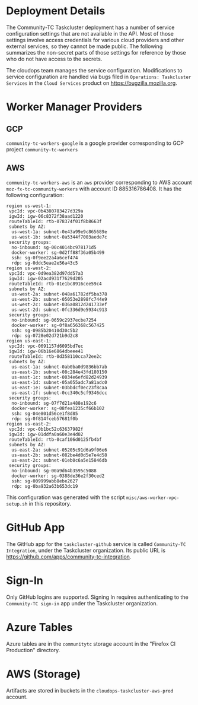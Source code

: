 # Deployment Details

The Community-TC Taskcluster deployment has a number of service configuration settings that are not available in the API.
Most of those settings involve access credentials for various cloud providers and other external services, so they cannot be made public.
The following summarizes the non-secret parts of those settings for reference by those who do not have access to the secrets.

The cloudops team manages the service configuration.
Modifications to service configuration are handled via bugs filed in `Operations: Taskcluster Services` in the `Cloud Services` product on https://bugzilla.mozilla.org.

# Worker Manager Providers

## GCP

`community-tc-workers-google` is a google provider corresponding to GCP project `community-tc-workers`

## AWS

`community-tc-workers-aws` is an `aws` provider corresponding to AWS account `moz-fx-tc-community-workers` with account ID 885316786408.
It has the following configuration:

```
region us-west-1:
 vpcId: vpc-0b4380783427d329a
 igwId: igw-06c8372f38aad1220
 routeTableId: rtb-078374f01f8b8663f
 subnets by AZ:
  us-west-1a: subnet-0e43a99e9c865689e
  us-west-1b: subnet-0a5344f7003aede7c
 security groups:
  no-inbound: sg-00c4014bc978171d5
  docker-worker: sg-0d2ff88f36a05b499
  ssh: sg-0f9ee22a4a6cef474
  rdp: sg-0ddc5eae2e56a43c5
region us-west-2:
 vpcId: vpc-0d9ea382d97dd57a3
 igwId: igw-02acd931f7629d205
 routeTableId: rtb-01e1bc8916cee59c4
 subnets by AZ:
  us-west-2a: subnet-048a61782df5ba378
  us-west-2b: subnet-05053e2898fc744e9
  us-west-2c: subnet-036a0812d241733ef
  us-west-2d: subnet-0fc336d9e5934c913
 security groups:
  no-inbound: sg-0659c2937ecbe7254
  docker-worker: sg-0f8a656368c567425
  ssh: sg-0985b20410d30c5b2
  rdp: sg-0728e02d721b9d2c8
region us-east-1:
 vpcId: vpc-0691157d6095bd7ec
 igwId: igw-06b16e6864dbeee41
 routeTableId: rtb-0d358110cca72ee2c
 subnets by AZ:
  us-east-1a: subnet-0ab0ba0d9836bb7ab
  us-east-1b: subnet-08c284e43fd180150
  us-east-1c: subnet-0034e6efd82d24939
  us-east-1d: subnet-05a055adc7a81adc0
  us-east-1e: subnet-03bbdcf0ec23f8caa
  us-east-1f: subnet-0cc340c5cf9346dcc
 security groups:
  no-inbound: sg-07f7d21a488e192c6
  docker-worker: sg-08fea1235cf66b102
  ssh: sg-04e801d56ce1f8d85
  rdp: sg-0f814fceb57681f0b
region us-east-2:
 vpcId: vpc-0b1bc52c63637982f
 igwId: igw-01ddfa0a60e3e4d02
 routeTableId: rtb-0caf106d0125fb4bf
 subnets by AZ:
  us-east-2a: subnet-05205c91d6a9f06e6
  us-east-2b: subnet-082be4d0d5e7e4d58
  us-east-2c: subnet-01eb0c6a5e15846db
 security groups:
  no-inbound: sg-00a9d64b3595c5088
  docker-worker: sg-0388de36e2f30ced2
  ssh: sg-009999abb8ebe2627
  rdp: sg-0ba932a63b653dc19
```

This configuration was generated with the script `misc/aws-worker-vpc-setup.sh` in this repository.

# GitHub App

The GitHub app for the `taskcluster-github` service is called `Community-TC Integration`, under the Taskcluster organization.
Its public URL is https://github.com/apps/community-tc-integration.

# Sign-In

Only GitHub logins are supported.
Signing In requires authenticating to the `Community-TC sign-in` app under the Taskcluster organization.

# Azure Tables

Azure tables are in the `communitytc` storage account in the "Firefox CI Production" directory.

# AWS (Storage)

Artifacts are stored in buckets in the `cloudops-taskcluster-aws-prod` account.

